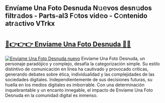 ## Envíame Una Foto Desnuda N𝚞𝚎vos desn𝚞dos filtr𝚊dos - Parts-al3 F𝚘tos vid𝚎o - C𝚘ntenido atr𝚊ctivo VTrkx

# <h2><a href="http://mbcssyg.tromn.icu/?c=Env%c3%adame+Una+Foto+Desnuda">🔗👉👉👉 Envíame Una Foto Desnuda 🔗🔗</a></h2>

[![Envíame Una Foto Desnuda nuevo](https://i.imgur.com/pEAQMta.gif)](http://mbcssyg.tromn.icu/?c=Env%c3%adame+Una+Foto+Desnuda)
Envíame Una Foto Desnuda, un personaje paradójico y complejo, desafía la categorización simple. Su estilo distintivo de comunicación en línea ha cautivado y provocado críticas, generando debates sobre ética, individualidad y las complejidades de las sociedades digitales. Independientemente de sus decisiones futuras, su huella en los medios digitales es imborrable. Con una determinación inquebrantable y un encanto innegable, el impacto de Envíame Una Foto Desnuda en la comunidad digital es inmenso.
